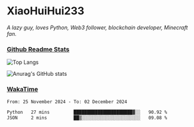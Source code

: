 # XiaoHuiHui233

*A lazy guy, loves Python, Web3 follower, blockchain developer, Minecraft fan.*

### [Github Readme Stats](https://github.com/anuraghazra/github-readme-stats)

![Top Langs](https://github-readme-stats.vercel.app/api/top-langs/?username=XiaoHuiHui233&layout=compact&theme=github_dark)

![Anurag's GitHub stats](https://github-readme-stats.vercel.app/api?username=XiaoHuiHui233&show_icons=true&theme=github_dark)

### [WakaTime](https://wakatime.com)

<!--START_SECTION:waka-->

```txt
From: 25 November 2024 - To: 02 December 2024

Python   27 mins         ██████████████████████▓░░   90.92 %
JSON     2 mins          ██▒░░░░░░░░░░░░░░░░░░░░░░   09.08 %
```

<!--END_SECTION:waka-->
